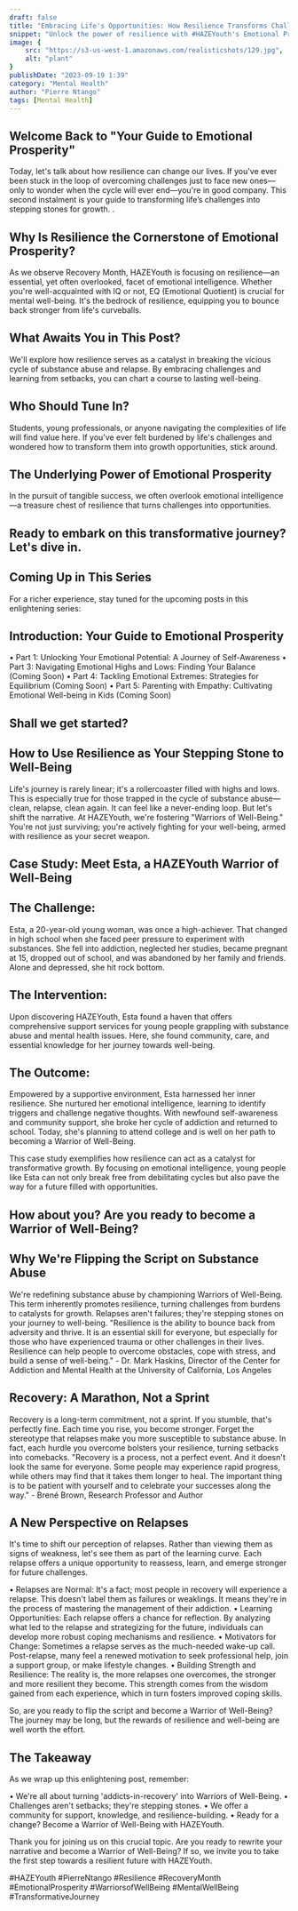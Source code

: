 ```yaml
---
draft: false
title: "Embracing Life's Opportunities: How Resilience Transforms Challenges into Growth"
snippet: "Unlock the power of resilience with #HAZEYouth's Emotional Prosperity Series. Learn how to transform challenges into stepping stones for growth and become a Warrior of Well-Being. Ideal for anyone seeking to improve emotional intelligence and mental well-being. #Resilience #RecoveryMonth #EmotionalProsperity #WarriorsofWellBeing #MentalWellBeing #TransformativeJourney "
image: {
    src: "https://s3-us-west-1.amazonaws.com/realisticshots/129.jpg",
    alt: "plant"
}
publishDate: "2023-09-19 1:39"
category: "Mental Health"
author: "Pierre Ntango"
tags: [Mental Health]
---
```


## Welcome Back to "Your Guide to Emotional Prosperity" 
Today, let's talk about how resilience can change our lives. If you've ever been stuck in the loop of overcoming challenges just to face new ones—only to wonder when the cycle will ever end—you're in good company. This second instalment is your guide to transforming life’s challenges into stepping stones for growth.
.
## Why Is Resilience the Cornerstone of Emotional Prosperity?
As we observe Recovery Month, HAZEYouth is focusing on resilience—an essential, yet often overlooked, facet of emotional intelligence. Whether you're well-acquainted with IQ or not, EQ (Emotional Quotient) is crucial for mental well-being. It's the bedrock of resilience, equipping you to bounce back stronger from life's curveballs.

## What Awaits You in This Post?
We'll explore how resilience serves as a catalyst in breaking the vicious cycle of substance abuse and relapse. By embracing challenges and learning from setbacks, you can chart a course to lasting well-being.

## Who Should Tune In?
Students, young professionals, or anyone navigating the complexities of life will find value here. If you’ve ever felt burdened by life's challenges and wondered how to transform them into growth opportunities, stick around.

## The Underlying Power of Emotional Prosperity
In the pursuit of tangible success, we often overlook emotional intelligence—a treasure chest of resilience that turns challenges into opportunities.

## Ready to embark on this transformative journey? Let's dive in.

## Coming Up in This Series
For a richer experience, stay tuned for the upcoming posts in this enlightening series:

## Introduction: Your Guide to Emotional Prosperity
•	Part 1: Unlocking Your Emotional Potential: A Journey of Self-Awareness
•	Part 3: Navigating Emotional Highs and Lows: Finding Your Balance (Coming Soon)
•	Part 4: Tackling Emotional Extremes: Strategies for Equilibrium (Coming Soon)
•	Part 5: Parenting with Empathy: Cultivating Emotional Well-being in Kids (Coming Soon)

## Shall we get started?

## How to Use Resilience as Your Stepping Stone to Well-Being
Life's journey is rarely linear; it's a rollercoaster filled with highs and lows. This is especially true for those trapped in the cycle of substance abuse—clean, relapse, clean again. It can feel like a never-ending loop. But let's shift the narrative. At HAZEYouth, we're fostering "Warriors of Well-Being." You're not just surviving; you're actively fighting for your well-being, armed with resilience as your secret weapon.

## Case Study: Meet Esta, a HAZEYouth Warrior of Well-Being

## The Challenge: 
Esta, a 20-year-old young woman, was once a high-achiever. That changed in high school when she faced peer pressure to experiment with substances. She fell into addiction, neglected her studies, became pregnant at 15, dropped out of school, and was abandoned by her family and friends. Alone and depressed, she hit rock bottom.

## The Intervention: 
Upon discovering HAZEYouth, Esta found a haven that offers comprehensive support services for young people grappling with substance abuse and mental health issues. Here, she found community, care, and essential knowledge for her journey towards well-being.

## The Outcome: 
Empowered by a supportive environment, Esta harnessed her inner resilience. She nurtured her emotional intelligence, learning to identify triggers and challenge negative thoughts. With newfound self-awareness and community support, she broke her cycle of addiction and returned to school. Today, she's planning to attend college and is well on her path to becoming a Warrior of Well-Being.

This case study exemplifies how resilience can act as a catalyst for transformative growth. By focusing on emotional intelligence, young people like Esta can not only break free from debilitating cycles but also pave the way for a future filled with opportunities.

## How about you? Are you ready to become a Warrior of Well-Being?

## Why We're Flipping the Script on Substance Abuse
We're redefining substance abuse by championing Warriors of Well-Being. This term inherently promotes resilience, turning challenges from burdens to catalysts for growth. Relapses aren't failures; they're stepping stones on your journey to well-being.
"Resilience is the ability to bounce back from adversity and thrive. It is an essential skill for everyone, but especially for those who have experienced trauma or other challenges in their lives. Resilience can help people to overcome obstacles, cope with stress, and build a sense of well-being." - Dr. Mark Haskins, Director of the Center for Addiction and Mental Health at the University of California, Los Angeles

## Recovery: A Marathon, Not a Sprint
Recovery is a long-term commitment, not a sprint. If you stumble, that's perfectly fine. Each time you rise, you become stronger. Forget the stereotype that relapses make you more susceptible to substance abuse. In fact, each hurdle you overcome bolsters your resilience, turning setbacks into comebacks.
"Recovery is a process, not a perfect event. And it doesn't look the same for everyone. Some people may experience rapid progress, while others may find that it takes them longer to heal. The important thing is to be patient with yourself and to celebrate your successes along the way." - Brené Brown, Research Professor and Author

## A New Perspective on Relapses
It's time to shift our perception of relapses. Rather than viewing them as signs of weakness, let's see them as part of the learning curve. Each relapse offers a unique opportunity to reassess, learn, and emerge stronger for future challenges.

•	Relapses are Normal: It's a fact; most people in recovery will experience a relapse. This doesn't label them as failures or weaklings. It means they're in the process of mastering the management of their addiction.
•	Learning Opportunities: Each relapse offers a chance for reflection. By analyzing what led to the relapse and strategizing for the future, individuals can develop more robust coping mechanisms and resilience.
•	Motivators for Change: Sometimes a relapse serves as the much-needed wake-up call. Post-relapse, many feel a renewed motivation to seek professional help, join a support group, or make lifestyle changes.
•	Building Strength and Resilience: The reality is, the more relapses one overcomes, the stronger and more resilient they become. This strength comes from the wisdom gained from each experience, which in turn fosters improved coping skills.

So, are you ready to flip the script and become a Warrior of Well-Being? The journey may be long, but the rewards of resilience and well-being are well worth the effort.

## The Takeaway
As we wrap up this enlightening post, remember: 

•	We're all about turning 'addicts-in-recovery' into Warriors of Well-Being. 
•	Challenges aren't setbacks; they're stepping stones. 
•	We offer a community for support, knowledge, and resilience-building. 
•	Ready for a change? Become a Warrior of Well-Being with HAZEYouth.

Thank you for joining us on this crucial topic. Are you ready to rewrite your narrative and become a Warrior of Well-Being? If so, we invite you to take the first step towards a resilient future with HAZEYouth.

#HAZEYouth #PierreNtango #Resilience #RecoveryMonth #EmotionalProsperity
#WarriorsofWellBeing #MentalWellBeing #TransformativeJourney

